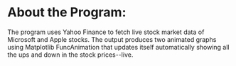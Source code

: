 # About the Program:
The program uses Yahoo Finance to fetch live stock market data of Microsoft and Apple stocks. The output produces two animated graphs using Matplotlib FuncAnimation that updates itself automatically showing all the ups and down in the stock prices--live.

